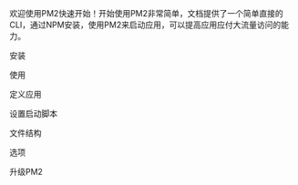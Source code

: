 欢迎使用PM2快速开始！开始使用PM2非常简单，文档提供了一个简单直接的CLI，通过NPM安装，使用PM2来启动应用，可以提高应用应付大流量访问的能力。

安装

使用

定义应用

设置启动脚本

文件结构

选项

升级PM2



